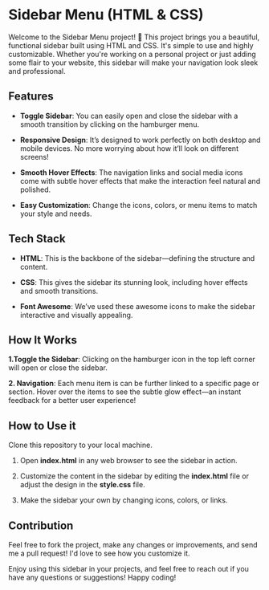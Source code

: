 # Sidebar Menu (HTML & CSS) 
Welcome to the Sidebar Menu project! 🎉 This project brings you a beautiful, functional sidebar built using HTML and CSS. It's simple to use and highly customizable. Whether you're working on a personal project or just adding some flair to your website, this sidebar will make your navigation look sleek and professional.

## Features 
- **Toggle Sidebar**: You can easily open and close the sidebar with a smooth transition by clicking on the hamburger menu.

- **Responsive Design**: It’s designed to work perfectly on both desktop and mobile devices. No more worrying about how it’ll look on different screens!

- **Smooth Hover Effects**: The navigation links and social media icons come with subtle hover effects that make the interaction feel natural and polished.

- **Easy Customization**: Change the icons, colors, or menu items to match your style and needs.

## Tech Stack 
- **HTML**: This is the backbone of the sidebar—defining the structure and content.

- **CSS**: This gives the sidebar its stunning look, including hover effects and smooth transitions.

- **Font Awesome**: We’ve used these awesome icons to make the sidebar interactive and visually appealing.

## How It Works 
**1.Toggle the Sidebar**: Clicking on the hamburger icon in the top left corner will open or close the sidebar.

**2. Navigation**: Each menu item is can be further linked to a specific page or section. Hover over the items to see the subtle glow effect—an instant feedback for a better user experience!


## How to Use it 
Clone this repository to your local machine.

1. Open **index.html** in any web browser to see the sidebar in action.

2. Customize the content in the sidebar by editing the **index.html** file or adjust the design in the **style.css** file.

3. Make the sidebar your own by changing icons, colors, or links.

## Contribution 
Feel free to fork the project, make any changes or improvements, and send me a pull request! I'd love to see how you customize it. 

Enjoy using this sidebar in your projects, and feel free to reach out if you have any questions or suggestions! Happy coding!
